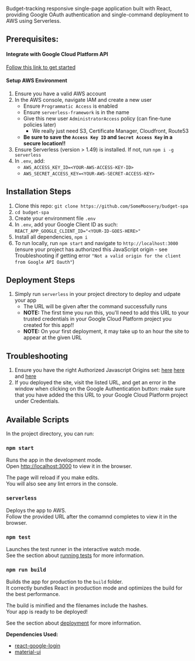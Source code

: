 Budget-tracking responsive single-page application built with React, providing Google OAuth authentication and single-command deployment to AWS using Serverless.

## Prerequisites:

#### Integrate with Google Cloud Platform API

[Follow this link to get started](https://developers.google.com/identity/sign-in/web/sign-in)

#### Setup AWS Environment

1. Ensure you have a valid AWS account
2. In the AWS console, navigate IAM and create a new user
    - Ensure `Programmatic Access` is enabled
    - Ensure `serverless-framework` is in the name
    - Give this new user `AdministratorAccess` policy (can fine-tune policies later)
        - We really just need S3, Certificate Manager, Cloudfront, Route53
    - **Be sure to save the `Access Key ID` and `Secret Access Key` in a secure location!!**
3. Ensure Serverless (version > 1.49) is installed. If not, run `npm i -g serverless`
4. In `.env`, add:
    - `AWS_ACCESS_KEY_ID=<YOUR-AWS-ACCESS-KEY-ID>`
    - `AWS_SECRET_ACCESS_KEY=<YOUR-AWS-SECRET-ACCESS-KEY>`

## Installation Steps

1. Clone this repo: `git clone https://github.com/SomeMoosery/budget-spa`
2. `cd budget-spa`
3. Create your environment file `.env`
4. In `.env`, add your Google Client ID as such: `REACT_APP_GOOGLE_CLIENT_ID="<YOUR-ID-GOES-HERE>"`
6. Install all dependencies, `npm i`
5. To run locally, run `npm start` and navigate to `http://localhost:3000` (ensure your project has authorized this JavaScript origin - see Troubleshooting if getting error `"Not a valid origin for the client from Google API Oauth"`)

## Deployment Steps

1. Simply run `serverless` in your project directory to deploy and udpate your app
    - The URL will be given after the command successfully runs
    - **NOTE:** The first time you run this, you'll need to add this URL to your trusted credentials in your Google Cloud Platform project you created for this app!!
    - **NOTE:** On your first deployment, it may take up to an hour the site to appear at the given URL

## Troubleshooting

1. Ensure you have the right Authorized Javascript Origins set: [here](https://developers.google.com/identity/sign-in/web/server-side-flow) [here](https://stackoverflow.com/questions/44068680/not-a-valid-origin-for-the-client-from-google-api-oauth) and [here](https://developers.google.com/identity/sign-in/web/sign-in)
2. If you deployed the site, visit the listed URL, and get an error in the window when clicking on the Google Authentication button: make sure that you have added the this URL to your Google Cloud Platform project under Credentials.

## Available Scripts

In the project directory, you can run:

### `npm start`

Runs the app in the development mode.<br />
Open [http://localhost:3000](http://localhost:3000) to view it in the browser.

The page will reload if you make edits.<br />
You will also see any lint errors in the console.

### `serverless`

Deploys the app to AWS.<br />
Follow the provided URL after the comamnd completes to view it in the browser.

### `npm test`

Launches the test runner in the interactive watch mode.<br />
See the section about [running tests](https://facebook.github.io/create-react-app/docs/running-tests) for more information.

### `npm run build`

Builds the app for production to the `build` folder.<br />
It correctly bundles React in production mode and optimizes the build for the best performance.

The build is minified and the filenames include the hashes.<br />
Your app is ready to be deployed!

See the section about [deployment](https://facebook.github.io/create-react-app/docs/deployment) for more information.

**Dependencies Used:**
- [react-google-login](https://www.npmjs.com/package/react-google-login)
- [material-ui](https://www.npmjs.com/package/@material-ui/core)